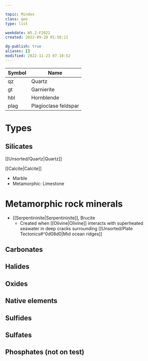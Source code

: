 ---
topic: Mindex
class: geo
type: list

weekdate: W5.2-F2022
created: 2022-09-20 01:50:11

dg-publish: true
aliases: []
modified: 2022-11-23 07:18:52
---

| Symbol | Name                 |
| ------ | -------------------- |
| qz     | Quartz               |
| gt     | Garnierite           |
| hbl    | Hornblende           |
| plag   | Plagioclase feldspar |







# Types

## Silicates
[[Unsorted/Quartz\|Quartz]]




[[Calcite\|Calcite]]
- Marble
- Metamorphic: Limestone




# Metamorphic rock minerals
-  [[Serpentininite\|Serpentininite]], Brucite
	- Created when [[Olivine\|Olivine]] interacts with superheated seawater in deep cracks surrounding [[Unsorted/Plate Tectonics#^0d08d0\|Mid ocean ridges]]



## Carbonates

## Halides

## Oxides

## Native elements

## Sulfides

## Sulfates

## Phosphates (not on test)
